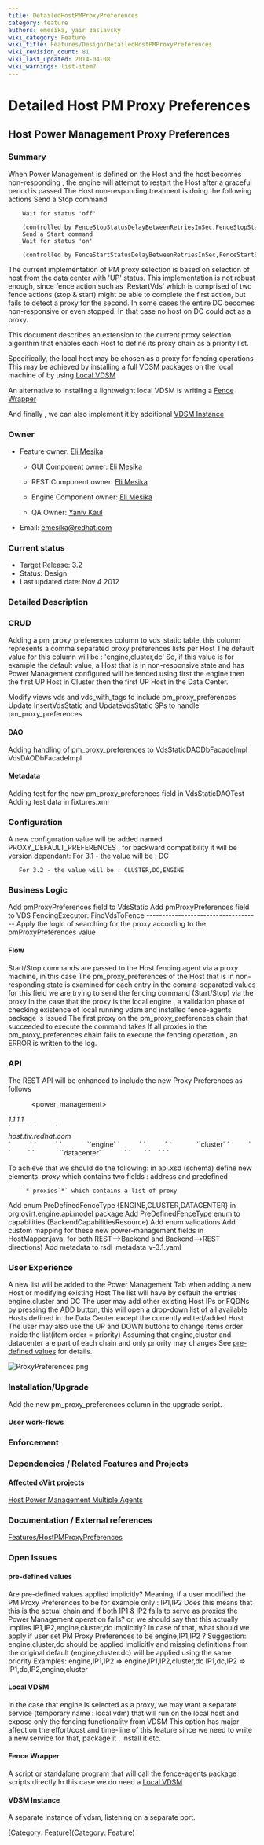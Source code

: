 ```yaml
---
title: DetailedHostPMProxyPreferences
category: feature
authors: emesika, yair zaslavsky
wiki_category: Feature
wiki_title: Features/Design/DetailedHostPMProxyPreferences
wiki_revision_count: 81
wiki_last_updated: 2014-04-08
wiki_warnings: list-item?
---
```


# Detailed Host PM Proxy Preferences

## Host Power Management Proxy Preferences

### Summary

When Power Management is defined on the Host and the host becomes non-responding , the engine will attempt to restart the Host after a graceful period is passed
The Host non-responding treatment is doing the following actions
 Send a Stop command

        Wait for status 'off' 
          (controlled by FenceStopStatusDelayBetweenRetriesInSec,FenceStopStatusRetries configuration values)
        Send a Start command
        Wait for status 'on' 
          (controlled by FenceStartStatusDelayBetweenRetriesInSec,FenceStartStatusRetries configuration values)

The current implementation of PM proxy selection is based on selection of host from the data center with 'UP' status.
 This implementation is not robust enough, since fence action such as 'RestartVds' which is comprised of two fence actions (stop & start) might be able to complete the first action, but fails to detect a proxy for the second. In some cases the entire DC becomes non-responsive or even stopped. In that case no host on DC could act as a proxy.

This document describes an extension to the current proxy selection algorithm that enables each Host to define its proxy chain as a priority list.

Specifically, the local host may be chosen as a proxy for fencing operations
This may be achieved by installing a full VDSM packages on the local machine of by using
[Local VDSM](http://wiki.ovirt.org/wiki/Features/Design/DetailedHostPMProxyPreferences#Local_VDSM)

An alternative to installing a lightweight local VDSM is writing a [Fence Wrapper](http://wiki.ovirt.org/wiki/Features/Design/DetailedHostPMProxyPreferences#Fence_Wrapper)

And finally , we can also implement it by additional [VDSM Instance](http://wiki.ovirt.org/wiki/Features/Design/DetailedHostPMProxyPreferences#VDSM_Instance)

### Owner

*   Feature owner: [ Eli Mesika](User:emesika)

    * GUI Component owner: [ Eli Mesika](User:emesika)

    * REST Component owner: [ Eli Mesika](User:emesika)

    * Engine Component owner: [ Eli Mesika](User:emesika)

    * QA Owner: [ Yaniv Kaul](User:ykaul)

*   Email: emesika@redhat.com

### Current status

*   Target Release: 3.2
*   Status: Design
*   Last updated date: Nov 4 2012

### Detailed Description

### CRUD

Adding a pm_proxy_preferences column to vds_static table.
this column represents a comma separated proxy preferences lists per Host
The default value for this column will be : 'engine,cluster,dc'
So, if this value is for example the default value, a Host that is in non-responsive state and has Power Management configured will be fenced using first the engine then the first UP Host in Cluster then the first UP Host in the Data Center.

Modify views vds and vds_with_tags to include pm_proxy_preferences
Update InsertVdsStatic and UpdateVdsStatic SPs to handle pm_proxy_preferences

#### DAO

Adding handling of pm_proxy_preferences to
VdsStaticDAODbFacadeImpl
VdsDAODbFacadeImpl

#### Metadata

Adding test for the new pm_proxy_preferences field in VdsStaticDAOTest
Adding test data in fixtures.xml

### Configuration

A new configuration value will be added named PROXY_DEFAULT_PREFERENCES , for backward compatibility it will be version dependant:
 For 3.1 - the value will be : DC

       For 3.2 - the value will be : CLUSTER,DC,ENGINE 

### Business Logic

Add pmProxyPreferences field to VdsStatic
Add pmProxyPreferences field to VDS
 FencingExecutor::FindVdsToFence
------------------------------------ Apply the logic of searching for the proxy according to the pmProxyPreferences value

#### Flow

Start/Stop commands are passed to the Host fencing agent via a proxy machine, in this case
The pm_proxy_preferences of the Host that is in non-responding state is examined
for each entry in the comma-separated values for this field we are trying to send the fencing command (Start/Stop) via the proxy
In the case that the proxy is the local engine , a validation phase of checking existence of local running vdsm and installed fence-agents package is issued
The first proxy on the pm_proxy_preferences chain that succeeded to execute the command takes
If all proxies in the pm_proxy_preferences chain fails to execute the fencing operation , an ERROR is written to the log.

### API

The REST API will be enhanced to include the new Proxy Preferences as follows

`  `<host>
`    `<power_management>
`       `<proxies>
`          `<proxy>
                  

<address>
1.1.1.1

</address>
`          `</proxy>
`          `<proxy>
                   

<address>
host.tlv.redhat.com

</address>
`          `</proxy>
`          `<proxy>
`             `<predefined>`engine`</predefined>
`          `</proxy>
`          `<proxy>
`             `<predefined>`cluster`</predefined>
`          `</proxy>
`         `<proxy>
`             `<predefined>`datacenter`</predefined>
`          `</proxy>
`       `</proxies>
`    `</power_management>
` `</host>

To achieve that we should do the following:
in api.xsd (schema) define new elements:
 *proxy* which contains two fields : address and predefined

        `*`proxies`*` which contains a list of proxy

Add enum PreDefinedFenceType {ENGINE,CLUSTER,DATACENTER} in org.ovirt.engine.api.model package
Add PreDefinedFenceType enum to capabilities (BackendCapabilitiesResource)
Add enum validations
Add custom mapping for these new power-management fields in HostMapper.java, for both REST-->Backend and Backend-->REST directions)
Add metadata to rsdl_metadata_v-3.1.yaml

### User Experience

A new list will be added to the Power Management Tab when adding a new Host or modifying existing Host
The list will have by default the entries : engine,cluster and DC
The user may add other existing Host IPs or FQDNs by pressing the ADD button, this will open a drop-down list of all available Hosts defined in the Data Center except the currently edited/added Host
 The user may also use the UP and DOWN buttons to change items order inside the list(item order = priority)
 Assuming that engine,cluster and datacenter are part of each chain and only priority may changes
See [pre-defined values](http://wiki.ovirt.org/wiki/Features/Design/DetailedHostPMProxyPreferences#Open_Issues) for details.

![](ProxyPreferences.png "ProxyPreferences.png")

### Installation/Upgrade

Add the new pm_proxy_preferences column in the upgrade script.

#### User work-flows

### Enforcement

### Dependencies / Related Features and Projects

#### Affected oVirt projects

[Host Power Management Multiple Agents](http://wiki.ovirt.org/wiki/Features/HostPMMultipleAgents)

### Documentation / External references

[Features/HostPMProxyPreferences](Features/HostPMProxyPreferences)

### Open Issues

#### pre-defined values

Are pre-defined values applied implicitly?
Meaning, if a user modified the PM Proxy Preferences to be for example only : IP1,IP2
Does this means that this is the actual chain and if both IP1 & IP2 fails to serve as proxies the Power Management operation fails?
or, we should say that this actually implies IP1,IP2,engine,cluster,dc implicitly?
In case of that, what should we apply if user set PM Proxy Preferences to be engine,IP1,IP2 ?
Suggestion:
engine,cluster,dc should be applied implicitly and missing definitions from the original default (engine,cluster.dc) will be applied using the same priority
Examples:
engine,IP1,IP2 => engine,IP1,IP2,cluster,dc IP1,dc,IP2 => IP1,dc,IP2,engine,cluster

#### Local VDSM

In the case that engine is selected as a proxy, we may want a separate service (temporary name : local vdm) that will run on the local host and expose only the fencing functionality from VDSM
 This option has major affect on the effort/cost and time-line of this feature since we need to write a new service for that, package it , install it etc.

#### Fence Wrapper

A script or standalone program that will call the fence-agents package scripts directly
In this case we do need a [Local VDSM](http://wiki.ovirt.org/wiki/Features/Design/DetailedHostPMProxyPreferences#Local_VDSM)

#### VDSM Instance

A separate instance of vdsm, listening on a separate port.

[Category: Feature](Category: Feature)
